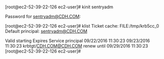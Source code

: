 
###
[root@ec2-52-39-22-126 ec2-user]# kinit sentryadm

Password for sentryadm@CDH.COM:

[root@ec2-52-39-22-126 ec2-user]# klist
Ticket cache: FILE:/tmp/krb5cc_0
Default principal: sentryadm@CDH.COM

Valid starting       Expires              Service principal
09/22/2016 11:30:23  09/23/2016 11:30:23  krbtgt/CDH.COM@CDH.COM
        renew until 09/29/2016 11:30:23
[root@ec2-52-39-22-126 ec2-user]#

###